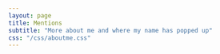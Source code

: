 ```yaml
---
layout: page
title: Mentions
subtitle: "More about me and where my name has popped up"
css: "/css/aboutme.css"
---
```

